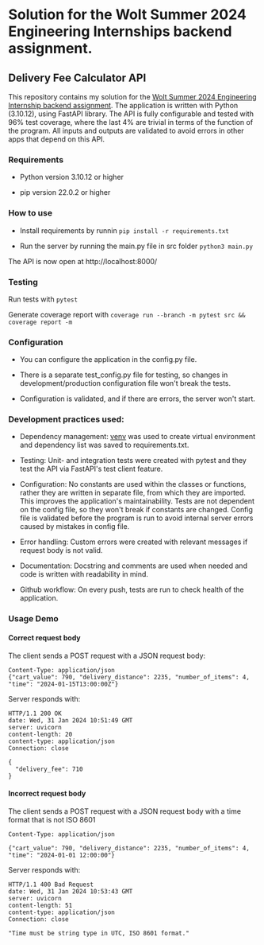 # Solution for the Wolt Summer 2024 Engineering Internships backend assignment.

## Delivery Fee Calculator API

This repository contains my solution for the [Wolt Summer 2024 Engineering Internship backend assignment](https://github.com/woltapp/engineering-internship-2024). The application is written with Python (3.10.12), using FastAPI library. The API is fully configurable and tested with 96% test coverage, where the last 4% are trivial in terms of the function of the program. All inputs and outputs are validated to avoid errors in other apps that depend on this API.

### Requirements

- Python version 3.10.12 or higher

- pip version 22.0.2 or higher

### How to use


- Install requirements by runnin ```pip install -r requirements.txt```

- Run the server by running the main.py file in src folder ```python3 main.py```

The API is now open at http://localhost:8000/

### Testing

Run tests with ```pytest```

Generate coverage report with ```coverage run --branch -m pytest src && coverage report -m```

### Configuration

- You can configure the application in the config.py file.

- There is a separate test_config.py file for testing, so changes in development/production configuration file won't break the tests.

- Configuration is validated, and if there are errors, the server won't start.

### Development practices used:

- Dependency management: [venv](https://docs.python.org/3/library/venv.html) was used to create virtual environment and dependency list was saved to requirements.txt.

- Testing: Unit- and integration tests were created with pytest and they test the API via FastAPI's test client feature.

- Configuration: No constants are used within the classes or functions, rather they are written in separate file, from which they are imported. This improves the application's maintainability. Tests are not dependent on the config file, so they won't break if constants are changed. Config file is validated before the program is run to avoid internal server errors caused by mistakes in config file.

- Error handling: Custom errors were created with relevant messages if request body is not valid.

- Documentation: Docstring and comments are used when needed and code is written with readability in mind.

- Github workflow: On every push, tests are run to check health of the application.

### Usage Demo
#### Correct request body
The client sends a POST request with a JSON request body: 

```
Content-Type: application/json
{"cart_value": 790, "delivery_distance": 2235, "number_of_items": 4, "time": "2024-01-15T13:00:00Z"}
```

Server responds with:
```
HTTP/1.1 200 OK
date: Wed, 31 Jan 2024 10:51:49 GMT
server: uvicorn
content-length: 20
content-type: application/json
Connection: close

{
  "delivery_fee": 710
}
```
#### Incorrect request body
The client sends a POST request with a JSON request body with a time format that is not ISO 8601
```
Content-Type: application/json

{"cart_value": 790, "delivery_distance": 2235, "number_of_items": 4, "time": "2024-01-01 12:00:00"}
```
Server responds with:
```
HTTP/1.1 400 Bad Request
date: Wed, 31 Jan 2024 10:53:43 GMT
server: uvicorn
content-length: 51
content-type: application/json
Connection: close

"Time must be string type in UTC, ISO 8601 format."
```
